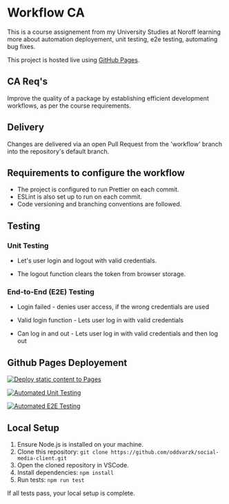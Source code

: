 # Workflow CA

This is a course assignement from my University Studies at Noroff learning more about automation deployement, unit testing, e2e testing, automating bug fixes.

This project is hosted live using [GitHub Pages](https://pages.github.com/).

## CA Req's

Improve the quality of a package by establishing efficient development workflows, as per the course requirements.

## Delivery

Changes are delivered via an open Pull Request from the 'workflow' branch into the repository's default branch.

## Requirements to configure the workflow

- The project is configured to run Prettier on each commit.
- ESLint is also set up to run on each commit.
- Code versioning and branching conventions are followed.

## Testing

### Unit Testing
- Let's user login and logout with valid credentials.

- The logout function clears the token from browser storage.

### End-to-End (E2E) Testing

- Login failed - denies user access, if the wrong credentials are used

- Valid login function - Lets user log in with valid credentials

-  Can log in and out - Lets user log in with valid credentials and then log out

## Github Pages Deployement 
 [![Deploy static content to Pages](https://github.com/oddvarzk/social-media-client/actions/workflows/pages.yml/badge.svg)](https://github.com/oddvarzk/social-media-client/actions/workflows/pages.yml)

 [![Automated Unit Testing](https://github.com/oddvarzk/social-media-client/actions/workflows/unit_testing.yml/badge.svg)](https://github.com/oddvarzk/social-media-client/actions/workflows/unit_testing.yml)

 [![Automated E2E Testing](https://github.com/oddvarzk/social-media-client/actions/workflows/e2e_testing.yml/badge.svg)](https://github.com/oddvarzk/social-media-client/actions/workflows/e2e_testing.yml)


## Local Setup

1. Ensure Node.js is installed on your machine.
2. Clone this repository: `git clone https://github.com/oddvarzk/social-media-client.git`
3. Open the cloned repository in VSCode.
4. Install dependencies: `npm install`
5. Run tests: `npm run test`

If all tests pass, your local setup is complete.
